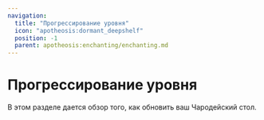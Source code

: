```yaml
---
navigation:
  title: "Прогрессирование уровня"
  icon: "apotheosis:dormant_deepshelf"
  position: -1
  parent: apotheosis:enchanting/enchanting.md
---
```


# Прогрессирование уровня

В этом разделе дается обзор того, как обновить ваш Чародейский стол.

<SubPages />